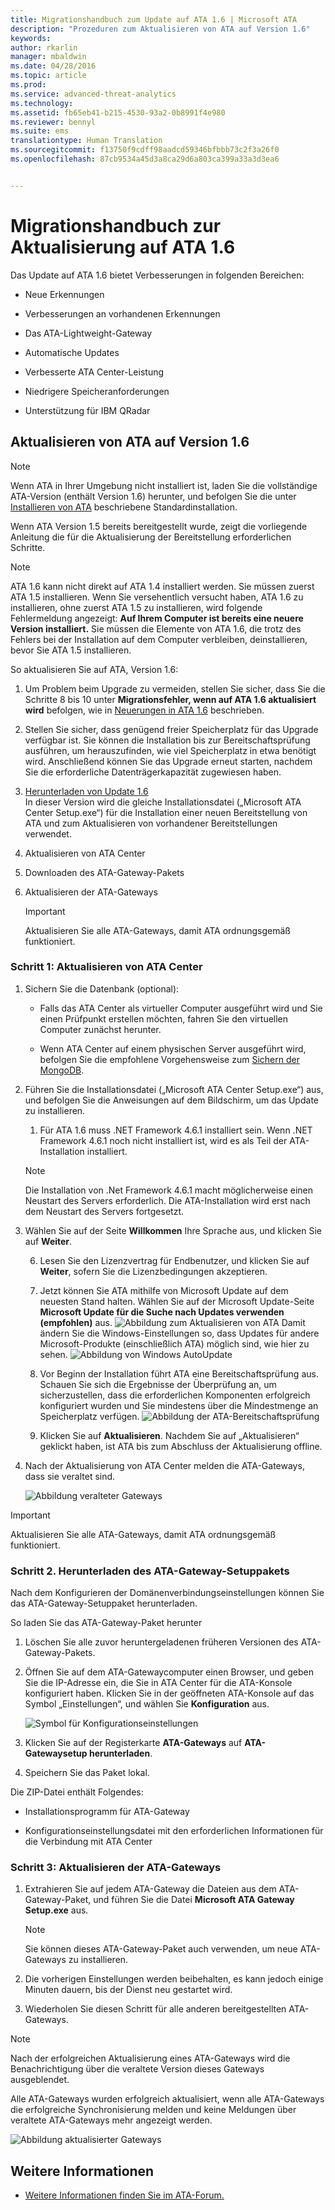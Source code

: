 ```yaml
---
title: Migrationshandbuch zum Update auf ATA 1.6 | Microsoft ATA
description: "Prozeduren zum Aktualisieren von ATA auf Version 1.6"
keywords: 
author: rkarlin
manager: mbaldwin
ms.date: 04/28/2016
ms.topic: article
ms.prod: 
ms.service: advanced-threat-analytics
ms.technology: 
ms.assetid: fb65eb41-b215-4530-93a2-0b8991f4e980
ms.reviewer: bennyl
ms.suite: ems
translationtype: Human Translation
ms.sourcegitcommit: f13750f9cdff98aadcd59346bfbbb73c2f3a26f0
ms.openlocfilehash: 87cb9534a45d3a8ca29d6a803ca399a33a3d3ea6


---
```


# Migrationshandbuch zur Aktualisierung auf ATA 1.6
Das Update auf ATA 1.6 bietet Verbesserungen in folgenden Bereichen:

-   Neue Erkennungen

-   Verbesserungen an vorhandenen Erkennungen

-   Das ATA-Lightweight-Gateway

-   Automatische Updates

-   Verbesserte ATA Center-Leistung

-   Niedrigere Speicheranforderungen

-   Unterstützung für IBM QRadar

## Aktualisieren von ATA auf Version 1.6
> [!NOTE] 
> Wenn ATA in Ihrer Umgebung nicht installiert ist, laden Sie die vollständige ATA-Version (enthält Version 1.6) herunter, und befolgen Sie die unter [Installieren von ATA](/advanced-threat-analytics/deploy-use/install-ata) beschriebene Standardinstallation.

Wenn ATA Version 1.5 bereits bereitgestellt wurde, zeigt die vorliegende Anleitung die für die Aktualisierung der Bereitstellung erforderlichen Schritte.

> [!NOTE] 
> ATA 1.6 kann nicht direkt auf ATA 1.4 installiert werden. Sie müssen zuerst ATA 1.5 installieren. Wenn Sie versehentlich versucht haben, ATA 1.6 zu installieren, ohne zuerst ATA 1.5 zu installieren, wird folgende Fehlermeldung angezeigt: **Auf Ihrem Computer ist bereits eine neuere Version installiert.** Sie müssen die Elemente von ATA 1.6, die trotz des Fehlers bei der Installation auf dem Computer verbleiben, deinstallieren, bevor Sie ATA 1.5 installieren.

So aktualisieren Sie auf ATA, Version 1.6:

1. Um Problem beim Upgrade zu vermeiden, stellen Sie sicher, dass Sie die Schritte 8 bis 10 unter **Migrationsfehler, wenn auf ATA 1.6 aktualisiert wird** befolgen, wie in [Neuerungen in ATA 1.6](whats-new-version-1.6.md) beschrieben.
2. Stellen Sie sicher, dass genügend freier Speicherplatz für das Upgrade verfügbar ist. Sie können die Installation bis zur Bereitschaftsprüfung ausführen, um herauszufinden, wie viel Speicherplatz in etwa benötigt wird. Anschließend können Sie das Upgrade erneut starten, nachdem Sie die erforderliche Datenträgerkapazität zugewiesen haben.
1.  [Herunterladen von Update 1.6](http://www.microsoft.com/evalcenter/evaluate-microsoft-advanced-threat-analytics)<br>
In dieser Version wird die gleiche Installationsdatei („Microsoft ATA Center Setup.exe“) für die Installation einer neuen Bereitstellung von ATA und zum Aktualisieren von vorhandener Bereitstellungen verwendet.

2.  Aktualisieren von ATA Center

3.  Downloaden des ATA-Gateway-Pakets

4.  Aktualisieren der ATA-Gateways

    > [!IMPORTANT]
    > Aktualisieren Sie alle ATA-Gateways, damit ATA ordnungsgemäß funktioniert.

### Schritt 1: Aktualisieren von ATA Center

1.  Sichern Sie die Datenbank (optional):

    -   Falls das ATA Center als virtueller Computer ausgeführt wird und Sie einen Prüfpunkt erstellen möchten, fahren Sie den virtuellen Computer zunächst herunter.

    -   Wenn ATA Center auf einem physischen Server ausgeführt wird, befolgen Sie die empfohlene Vorgehensweise zum [Sichern der MongoDB](https://docs.mongodb.org/manual/core/backups/).

2.  Führen Sie die Installationsdatei („Microsoft ATA Center Setup.exe“) aus, und befolgen Sie die Anweisungen auf dem Bildschirm, um das Update zu installieren.

    1.  Für ATA 1.6 muss .NET Framework 4.6.1 installiert sein. Wenn .NET Framework 4.6.1 noch nicht installiert ist, wird es als Teil der ATA-Installation installiert.<br>
    > [!NOTE]
    > Die Installation von .Net Framework 4.6.1 macht möglicherweise einen Neustart des Servers erforderlich. Die ATA-Installation wird erst nach dem Neustart des Servers fortgesetzt.
5.  Wählen Sie auf der Seite **Willkommen** Ihre Sprache aus, und klicken Sie auf **Weiter**.

    6.  Lesen Sie den Lizenzvertrag für Endbenutzer, und klicken Sie auf **Weiter**, sofern Sie die Lizenzbedingungen akzeptieren.

    7.  Jetzt können Sie ATA mithilfe von Microsoft Update auf dem neuesten Stand halten.  Wählen Sie auf der Microsoft Update-Seite **Microsoft Update für die Suche nach Updates verwenden (empfohlen)** aus.
    ![Abbildung zum Aktualisieren von ATA](media/ata_ms_update.png) Damit ändern Sie die Windows-Einstellungen so, dass Updates für andere Microsoft-Produkte (einschließlich ATA) möglich sind, wie hier zu sehen. 
     ![Abbildung von Windows AutoUpdate](media/ata_installupdatesautomatically.png)

    8.  Vor Beginn der Installation führt ATA eine Bereitschaftsprüfung aus. Schauen Sie sich die Ergebnisse der Überprüfung an, um sicherzustellen, dass die erforderlichen Komponenten erfolgreich konfiguriert wurden und Sie mindestens über die Mindestmenge an Speicherplatz verfügen. 
    ![Abbildung der ATA-Bereitschaftsprüfung](media/ata_install_readinesschecks.png)

    3.  Klicken Sie auf **Aktualisieren**. Nachdem Sie auf „Aktualisieren“ geklickt haben, ist ATA bis zum Abschluss der Aktualisierung offline.

4.  Nach der Aktualisierung von ATA Center melden die ATA-Gateways, dass sie veraltet sind.

    ![Abbildung veralteter Gateways](media/ATA-center-outdated.png)

> [!IMPORTANT] 
> Aktualisieren Sie alle ATA-Gateways, damit ATA ordnungsgemäß funktioniert.

### Schritt 2. Herunterladen des ATA-Gateway-Setuppakets
Nach dem Konfigurieren der Domänenverbindungseinstellungen können Sie das ATA-Gateway-Setuppaket herunterladen.

So laden Sie das ATA-Gateway-Paket herunter

1.  Löschen Sie alle zuvor heruntergeladenen früheren Versionen des ATA-Gateway-Pakets.

2.  Öffnen Sie auf dem ATA-Gatewaycomputer einen Browser, und geben Sie die IP-Adresse ein, die Sie in ATA Center für die ATA-Konsole konfiguriert haben. Klicken Sie in der geöffneten ATA-Konsole auf das Symbol „Einstellungen“, und wählen Sie **Konfiguration** aus.

    ![Symbol für Konfigurationseinstellungen](media/ATA-config-icon.JPG)

3.  Klicken Sie auf der Registerkarte **ATA-Gateways** auf **ATA-Gatewaysetup herunterladen**.

4.  Speichern Sie das Paket lokal.

Die ZIP-Datei enthält Folgendes:

-   Installationsprogramm für ATA-Gateway

-   Konfigurationseinstellungsdatei mit den erforderlichen Informationen für die Verbindung mit ATA Center

### Schritt 3: Aktualisieren der ATA-Gateways

1.  Extrahieren Sie auf jedem ATA-Gateway die Dateien aus dem ATA-Gateway-Paket, und führen Sie die Datei **Microsoft ATA Gateway Setup.exe** aus.

    > [!NOTE] 
    > Sie können dieses ATA-Gateway-Paket auch verwenden, um neue ATA-Gateways zu installieren.

2.  Die vorherigen Einstellungen werden beibehalten, es kann jedoch einige Minuten dauern, bis der Dienst neu gestartet wird.

3.  Wiederholen Sie diesen Schritt für alle anderen bereitgestellten ATA-Gateways.

> [!NOTE] 
> Nach der erfolgreichen Aktualisierung eines ATA-Gateways wird die Benachrichtigung über die veraltete Version dieses Gateways ausgeblendet.

Alle ATA-Gateways wurden erfolgreich aktualisiert, wenn alle ATA-Gateways die erfolgreiche Synchronisierung melden und keine Meldungen über veraltete ATA-Gateways mehr angezeigt werden.

![Abbildung aktualisierter Gateways](media/ATA-gw-updated.png)


## Weitere Informationen

- [Weitere Informationen finden Sie im ATA-Forum.](https://social.technet.microsoft.com/Forums/security/home?forum=mata)



<!--HONumber=Jul16_HO4-->


